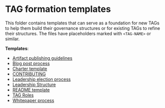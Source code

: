# TAG formation templates

This folder contains templates that can serve as a foundation for new TAGs to help them build their governance structures or for existing TAGs to refine their structures.
The files have placeholders marked with `<TAG-NAME>` or similar.

**Templates**:
- [Artifact publishing guidelines](template-artifact-publishing-guidelines.md)
- [Blog post process](template-blog-post-process.md)
- [Charter template](./template-tag-charter.md)
- [CONTRIBUTING](template-contributing.md)
- [Leadership election process](template-leadership-election-process.md)
- [Leadership Structure](template-leadership-structure.md)
- [README template](./template-tag-readme.md)
- [TAG Roles](template-roles.md)
- [Whitepaper process](template-whitepaper-process.md)
